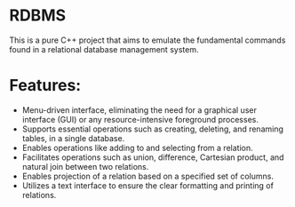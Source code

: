 # RDBMS

This is a pure C++ project that aims to emulate the fundamental commands found in a relational database management system.

# Features:

* Menu-driven interface, eliminating the need for a graphical user interface (GUI) or any resource-intensive foreground processes.
* Supports essential operations such as creating, deleting, and renaming tables, in a single database.
* Enables operations like adding to and selecting from a relation.
* Facilitates operations such as union, difference, Cartesian product, and natural join between two relations.
* Enables projection of a relation based on a specified set of columns.
* Utilizes a text interface to ensure the clear formatting and printing of relations.
